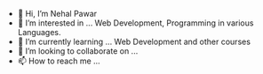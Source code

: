 - 👋 Hi, I’m Nehal Pawar
- 👀 I’m interested in ... Web Development, Programming in various Languages.
- 🌱 I’m currently learning ... Web Development and other courses
- 💞️ I’m looking to collaborate on ... 
- 📫 How to reach me ...

<!---
nrpawar/nrpawar is a ✨ special ✨ repository because its `README.md` (this file) appears on your GitHub profile.
You can click the Preview link to take a look at your changes.
--->
